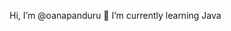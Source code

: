 Hi, I’m @oanapanduru 👋 
I’m currently learning Java
<!---
oanapanduru/oanapanduru is a ✨ special ✨ repository because its `README.md` (this file) appears on your GitHub profile.
You can click the Preview link to take a look at your changes.
--->
